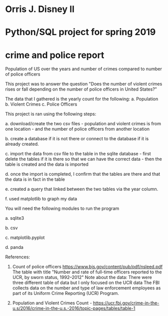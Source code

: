 # Orris J. Disney II
# Python/SQL project for spring 2019

# crime and police report

Population of US over the years and number of crimes compared to number of police officers

This project was to answer the question 
  "Does the number of violent crimes rises or fall depending on the number of police officers in United States?"

The data that I gathered is the yearly count for the following:
  a. Population
  b. Violent Crimes
  c. Police Officers
    
This project is ran using the following steps:

  a.  download/create the two csv files
    - population and violent crimes is from one location
    - and the number of police officers from another location
    
  b.  create a database if it is not there or connect to the database if it is already created.
  
  c.  import the data from csv file to the table in the sqlite database
      - first delete the tables if it is there so that we can have the correct data
      - then the table is created and the data is imported
  
  d. once the import is completed, I confirm that the tables are there and that the data is in fact in the table
  
  e.  created a query that linked between the two tables via the year column.   
  
  f.  used matplotlib to graph my data
  
You will need the following modules to run the program

  a. sqlite3
  
  b. csv
  
  c. matplotlib.pyplot
  
  d. panda 
  
  
  
References:

1. Count of police officers
  https://www.bjs.gov/content/pub/pdf/nsleed.pdf
  The table with title "Number and rate of full-time officers reported to the UCR, by sworn status, 1992–2012"
  Note about the data: There were three different table of data but I only focused on the UCR data
    The FBI collects data on the number and type of law enforcement employees as part of its Uniform Crime Reporting (UCR) Program.

2. Population and Violent Crimes Count - 
  https://ucr.fbi.gov/crime-in-the-u.s/2016/crime-in-the-u.s.-2016/topic-pages/tables/table-1

